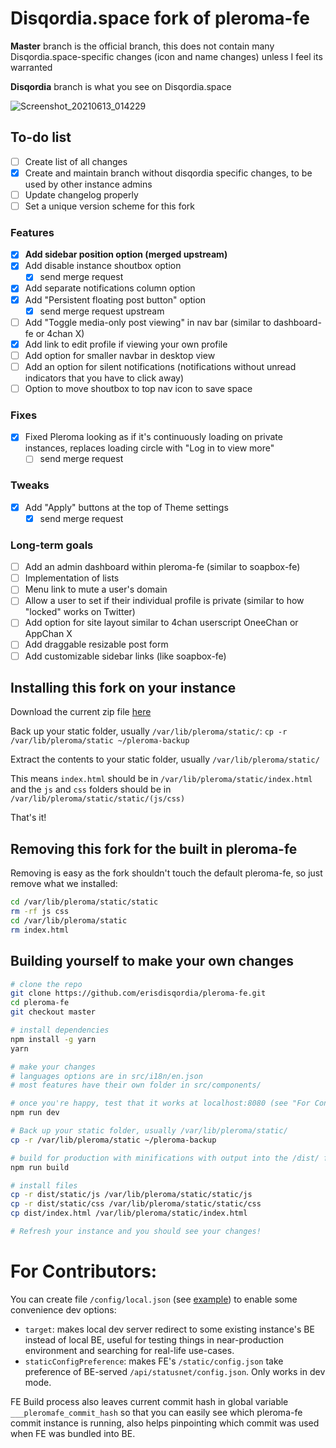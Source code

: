 # Disqordia.space fork of pleroma-fe 

**Master** branch is the official branch, this does not contain many Disqordia.space-specific changes (icon and name changes) unless I feel its warranted

**Disqordia** branch is what you see on Disqordia.space

![Screenshot_20210613_014229](https://user-images.githubusercontent.com/84041118/121800817-d4ebb380-cbe8-11eb-82fc-4840b8e6f489.png)

## To-do list 
- [ ] Create list of all changes
- [x] Create and maintain branch without disqordia specific changes, to be used by other instance admins
- [ ] Update changelog properly
- [ ] Set a unique version scheme for this fork 
### Features 
- [x] **Add sidebar position option (merged upstream)**
- [x] Add disable instance shoutbox option
  - [x] send merge request
- [x] Add separate notifications column option
- [x] Add "Persistent floating post button" option
  - [x] send merge request upstream
- [ ] Add "Toggle media-only post viewing" in nav bar (similar to dashboard-fe or 4chan X)
- [x] Add link to edit profile if viewing your own profile
- [ ] Add option for smaller navbar in desktop view
- [ ] Add an option for silent notifications (notifications without unread indicators that you have to click away)
- [ ] Option to move shoutbox to top nav icon to save space
### Fixes 
- [x] Fixed Pleroma looking as if it's continuously loading on private instances, replaces loading circle with "Log in to view more" 
  - [ ] send merge request
### Tweaks
- [x] Add "Apply" buttons at the top of Theme settings
  - [x] send merge request
### Long-term goals
- [ ] Add an admin dashboard within pleroma-fe (similar to soapbox-fe)
- [ ] Implementation of lists
- [ ] Menu link to mute a user's domain
- [ ] Allow a user to set if their individual profile is private (similar to how "locked" works on Twitter)
- [ ] Add option for site layout similar to 4chan userscript OneeChan or AppChan X
- [ ] Add draggable resizable post form
- [ ] Add customizable sidebar links (like soapbox-fe)

## Installing this fork on your instance

Download the current zip file [here](https://github.com/erisdisqordia/pleroma-fe/raw/master/release.zip)

Back up your static folder, usually `/var/lib/pleroma/static/`: `cp -r /var/lib/pleroma/static ~/pleroma-backup`

Extract the contents to your static folder, usually `/var/lib/pleroma/static/`

This means `index.html` should be in `/var/lib/pleroma/static/index.html` and the `js` and `css` folders should be in `/var/lib/pleroma/static/static/(js/css)`

That's it!

## Removing this fork for the built in pleroma-fe

Removing is easy as the fork shouldn't touch the default pleroma-fe, so just remove what we installed:

``` bash
cd /var/lib/pleroma/static/static
rm -rf js css 
cd /var/lib/pleroma/static
rm index.html
```

## Building yourself to make your own changes

``` bash
# clone the repo 
git clone https://github.com/erisdisqordia/pleroma-fe.git
cd pleroma-fe
git checkout master

# install dependencies
npm install -g yarn
yarn

# make your changes
# languages options are in src/i18n/en.json
# most features have their own folder in src/components/

# once you're happy, test that it works at localhost:8080 (see "For Contributors" section below to load your instance backend with it
npm run dev

# Back up your static folder, usually /var/lib/pleroma/static/
cp -r /var/lib/pleroma/static ~/pleroma-backup

# build for production with minifications with output into the /dist/ folder 
npm run build

# install files
cp -r dist/static/js /var/lib/pleroma/static/static/js
cp -r dist/static/css /var/lib/pleroma/static/static/css
cp dist/index.html /var/lib/pleroma/static/index.html

# Refresh your instance and you should see your changes!
```

# For Contributors:

You can create file `/config/local.json` (see [example](https://git.pleroma.social/pleroma/pleroma-fe/blob/develop/config/local.example.json)) to enable some convenience dev options:

* `target`: makes local dev server redirect to some existing instance's BE instead of local BE, useful for testing things in near-production environment and searching for real-life use-cases.
* `staticConfigPreference`: makes FE's `/static/config.json` take preference of BE-served `/api/statusnet/config.json`. Only works in dev mode.

FE Build process also leaves current commit hash in global variable `___pleromafe_commit_hash` so that you can easily see which pleroma-fe commit instance is running, also helps pinpointing which commit was used when FE was bundled into BE.

